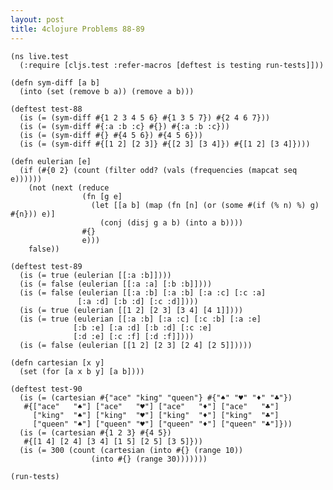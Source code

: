 ```yaml
---
layout: post
title: 4clojure Problems 88-89
---
```


<pre><code class="language-klipse">(ns live.test
  (:require [cljs.test :refer-macros [deftest is testing run-tests]]))
  
(defn sym-diff [a b]
  (into (set (remove b a)) (remove a b)))

(deftest test-88
  (is (= (sym-diff #{1 2 3 4 5 6} #{1 3 5 7}) #{2 4 6 7}))
  (is (= (sym-diff #{:a :b :c} #{}) #{:a :b :c}))
  (is (= (sym-diff #{} #{4 5 6}) #{4 5 6}))
  (is (= (sym-diff #{[1 2] [2 3]} #{[2 3] [3 4]}) #{[1 2] [3 4]})))

(defn eulerian [e]
  (if (#{0 2} (count (filter odd? (vals (frequencies (mapcat seq e))))))
    (not (next (reduce
                (fn [g e]
                  (let [[a b] (map (fn [n] (or (some #(if (% n) %) g) #{n})) e)]
                    (conj (disj g a b) (into a b))))
                #{}
                e)))
    false))

(deftest test-89
  (is (= true (eulerian [[:a :b]])))
  (is (= false (eulerian [[:a :a] [:b :b]])))
  (is (= false (eulerian [[:a :b] [:a :b] [:a :c] [:c :a]
               [:a :d] [:b :d] [:c :d]])))
  (is (= true (eulerian [[1 2] [2 3] [3 4] [4 1]])))
  (is (= true (eulerian [[:a :b] [:a :c] [:c :b] [:a :e]
              [:b :e] [:a :d] [:b :d] [:c :e]
              [:d :e] [:c :f] [:d :f]])))
  (is (= false (eulerian [[1 2] [2 3] [2 4] [2 5]]))))

(defn cartesian [x y]
  (set (for [a x b y] [a b])))

(deftest test-90
  (is (= (cartesian #{"ace" "king" "queen"} #{"♠" "♥" "♦" "♣"})
   #{["ace"   "♠"] ["ace"   "♥"] ["ace"   "♦"] ["ace"   "♣"]
     ["king"  "♠"] ["king"  "♥"] ["king"  "♦"] ["king"  "♣"]
     ["queen" "♠"] ["queen" "♥"] ["queen" "♦"] ["queen" "♣"]}))
  (is (= (cartesian #{1 2 3} #{4 5})
   #{[1 4] [2 4] [3 4] [1 5] [2 5] [3 5]}))
  (is (= 300 (count (cartesian (into #{} (range 10))
                  (into #{} (range 30)))))))

(run-tests)
</code></pre>
